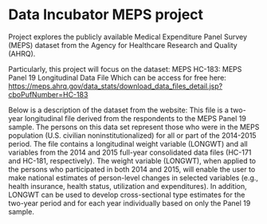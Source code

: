 # Data Incubator MEPS project

Project explores the publicly available Medical Expenditure Panel Survey (MEPS) dataset from the Agency for Healthcare Research and Quality (AHRQ).

Particularly, this project will focus on the dataset: MEPS HC-183: MEPS Panel 19 Longitudinal Data File 
Which can be access for free here: https://meps.ahrq.gov/data_stats/download_data_files_detail.jsp?cboPufNumber=HC-183

Below is a description of the dataset from the website:
This file is a two-year longitudinal file derived from the respondents to the MEPS Panel 19 sample. The persons on this data set represent those who were in the MEPS population (U.S. civilian noninstitutionalized) for all or part of the 2014-2015 period. The file contains a longitudinal weight variable (LONGWT) and all variables from the 2014 and 2015 full-year consolidated data files (HC-171 and HC-181, respectively). The weight variable (LONGWT), when applied to the persons who participated in both 2014 and 2015, will enable the user to make national estimates of person-level changes in selected variables (e.g., health insurance, health status, utilization and expenditures). In addition, LONGWT can be used to develop cross-sectional type estimates for the two-year period and for each year individually based on only the Panel 19 sample.
